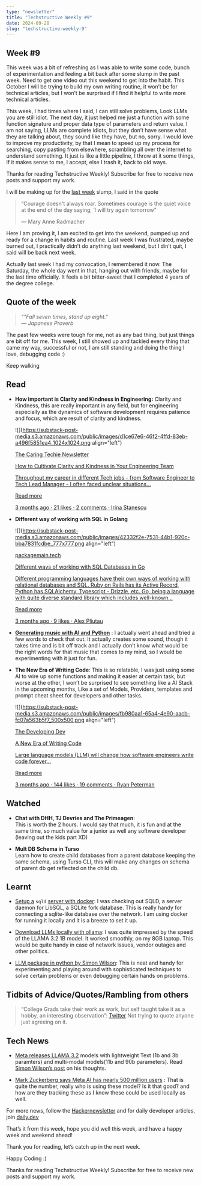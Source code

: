 ```yaml
---
type: "newsletter"
title: "Techstructive Weekly #9"
date: 2024-09-28
slug: "techstructive-weekly-9"
---
```


## Week #9

This week was a bit of refreshing as I was able to write some code, bunch of experimentation and feeling a bit back after some slump in the past week. Need to get one video out this weekend to get into the habit. This October I will be trying to build my own writing routine, it won’t be for technical articles, but I won’t be surprised if I find it helpful to write more technical articles.

This week, I had times where I said, I can still solve problems, Look LLMs you are still idiot. The next day, it just helped me just a function with some function signature and proper data type of parameters and return value. I am not saying, LLMs are complete idiots, but they don’t have sense what they are talking about, they sound like they have, but no, sorry. I would love to improve my productivity, by that I mean to speed up my process for searching, copy pasting from elsewhere, scrambling all over the internet to understand something. It just is like a little pipeline, I throw at it some things, If it makes sense to me, I accept, else I trash it, back to old ways.

Thanks for reading Techstructive Weekly! Subscribe for free to receive new posts and support my work.

I will be making up for the [last week](https://techstructively.substack.com/p/techstructive-weekly-8) slump, I said in the quote

> “Courage doesn't always roar. Sometimes courage is the quiet voice at the end of the day saying, ‘I will try again tomorrow”
> 
> — Mary Anne Radmacher

Here I am proving it, I am excited to get into the weekend, pumped up and ready for a change in habits and routine. Last week I was frustrated, maybe burned out, I practically didn’t do anything last weekend, but I din’t quit, I said will be back next week.

Actually last week I had my convocation, I remembered it now. The Saturday, the whole day went in that, hanging out with friends, maybe for the last time officially. It feels a bit bitter-sweet that I completed 4 years of the degree college.

## Quote of the week

> *""Fall seven times, stand up eight."  
> — Japanese Proverb*

The past few weeks were tough for me, not as any bad thing, but just things are bit off for me. This week, I still showed up and tackled every thing that came my way, successful or not, I am still standing and doing the thing I love, debugging code :)

Keep walking

## Read

* **How important is Clarity and Kindness in Engineering:** Clarity and Kindness, this are really important in any field, but for engineering especially as the dynamics of software development requires patience and focus, which are result of clarity and kindness.
    
    ![](https://substack-post-media.s3.amazonaws.com/public/images/d1ce67e6-46f2-4ffd-83eb-a496f5851ea4_1024x1024.png align="left")
    
    [The Caring Techie Newsletter](https://www.thecaringtechie.com/p/how-to-cultivate-clarity-and-kindness?utm_source=substack&utm_campaign=post_embed&utm_medium=web)
    
    [How to Cultivate Clarity and Kindness in Your Engineering Team](https://www.thecaringtechie.com/p/how-to-cultivate-clarity-and-kindness?utm_source=substack&utm_campaign=post_embed&utm_medium=web)
    
    [Throughout my career in different Tech jobs - from Software Engineer to Tech Lead Manager - I often faced unclear situations…](https://www.thecaringtechie.com/p/how-to-cultivate-clarity-and-kindness?utm_source=substack&utm_campaign=post_embed&utm_medium=web)
    
    [Read more](https://www.thecaringtechie.com/p/how-to-cultivate-clarity-and-kindness?utm_source=substack&utm_campaign=post_embed&utm_medium=web)
    
    [3 months ago · 21 likes · 2 comments · Irina Stanescu](https://www.thecaringtechie.com/p/how-to-cultivate-clarity-and-kindness?utm_source=substack&utm_campaign=post_embed&utm_medium=web)
    
* **Different way of working with SQL in Golang**
    
    ![](https://substack-post-media.s3.amazonaws.com/public/images/42332f2e-7531-44b1-920c-bba7831fcdbe_777x777.png align="left")
    
    [packagemain.tech](http://packagemain.tech)
    
    [Different ways of working with SQL Databases in Go](https://packagemain.tech/p/different-ways-of-working-with-sql?utm_source=substack&utm_campaign=post_embed&utm_medium=web)
    
    [Different programming languages have their own ways of working with relational databases and SQL. Ruby on Rails has its Active Record, Python has SQLAlchemy, Typescript - Drizzle, etc. Go, being a language with quite diverse standard library which includes well-known…](https://packagemain.tech/p/different-ways-of-working-with-sql?utm_source=substack&utm_campaign=post_embed&utm_medium=web)
    
    [Read more](https://packagemain.tech/p/different-ways-of-working-with-sql?utm_source=substack&utm_campaign=post_embed&utm_medium=web)
    
    [3 months ago · 9 likes · Alex Pliutau](https://packagemain.tech/p/different-ways-of-working-with-sql?utm_source=substack&utm_campaign=post_embed&utm_medium=web)
    
* [**Generating music with AI and Python**](https://generativeai.pub/generating-music-using-ai-and-python-d47ab834f0d4) : I actually went ahead and tried a few words to check that out. It actually creates some sound, though it takes time and is bit off track and I actually don’t know what would be the right words for that music that comes to my mind, so I would be experimenting with it just for fun.  
    
* **The New Era of Writing Code**: This is so relatable, I was just using some AI to wire up some functions and making it easier at certain task, but worse at the other, I won’t be surprised to see something like a AI Stack in the upcoming months, Like a set of Models, Providers, templates and prompt cheat sheet for developers and other tasks.
    
    ![](https://substack-post-media.s3.amazonaws.com/public/images/fb980aa1-65a4-4e90-aacb-fc07a563b5f7_500x500.png align="left")
    
    [The Developing Dev](https://www.developing.dev/p/a-new-era-of-writing-code?utm_source=substack&utm_campaign=post_embed&utm_medium=web)
    
    [A New Era of Writing Code](https://www.developing.dev/p/a-new-era-of-writing-code?utm_source=substack&utm_campaign=post_embed&utm_medium=web)
    
    [Large language models (LLM) will change how software engineers write code forever…](https://www.developing.dev/p/a-new-era-of-writing-code?utm_source=substack&utm_campaign=post_embed&utm_medium=web)
    
    [Read more](https://www.developing.dev/p/a-new-era-of-writing-code?utm_source=substack&utm_campaign=post_embed&utm_medium=web)
    
    [3 months ago · 144 likes · 19 comments · Ryan Peterman](https://www.developing.dev/p/a-new-era-of-writing-code?utm_source=substack&utm_campaign=post_embed&utm_medium=web)
    

## Watched

* **Chat with DHH, TJ Devries and The Primeagen**:  
    This is worth the 2 hours. I would say that much, it is fun and at the same time, so much value for a junior as well any software developer (leaving out the kids part XD)
    
* **Mult DB Schema in Turso**  
    Learn how to create child databases from a parent database keeping the same schema, using Turso CLI, this will make any changes on schema of parent db get reflected on the child db.
    

## Learnt

* [Setup a](https://github.com/tursodatabase/libsql/blob/main/docs/DOCKER.md) `sqld` [server with docker](https://github.com/tursodatabase/libsql/blob/main/docs/DOCKER.md): I was checking out SQLD, a server daemon for LibSQL, a SQLite fork database. This is really handy for connecting a sqlite-like database over the network. I am using docker for running it locally and it is a breeze to set it up.
    
* [Download LLMs locally with ollama](https://ollama.com/blog/llama3.2): I was quite impressed by the speed of the LLAMA 3.2 1B model. It worked smoothly, on my 8GB laptop. This would be quite handy in case of network issues, vendor outages and other politics.
    
* [LLM package in python by Simon Wilson](https://llm.datasette.io/en/stable/): This is neat and handy for experimenting and playing around with sophisticated techniques to solve certain problems or even debugging certain hands on problems.
    

## Tidbits of Advice/Quotes/Rambling from others

> “College Grads take their work as work, but self taught take it as a hobby, an interesting observation”: [Twitter](https://x.com/wagslane/status/1838791235495989590) Not trying to quote anyone just agreeing on it.

## Tech News

* [Meta releases LLAMA 3.2](https://ai.meta.com/blog/llama-3-2-connect-2024-vision-edge-mobile-devices/) models with lightweight Text (1b and 3b paramters) and multi-modal models(11b and 90b parameters). Read [Simon Wilson’s post](https://simonwillison.net/2024/Sep/25/llama-32/) on his thoughts.
    
* [Mark Zuckerberg says Meta AI has nearly 500 million users](https://techcrunch.com/2024/09/25/mark-zuckerberg-says-meta-ai-has-nearly-500-million-users/) : That is quite the number, really who is using these model? Is it that good? and how are they tracking these as I know these could be used locally as well.
    

For more news, follow the [Hackernewsletter](https://buttondown.com/hacker-newsletter/archive/hacker-newsletter-717) and for daily developer articles, join [daily.dev](http://daily.dev)

That’s it from this week, hope you did well this week, and have a happy week and weekend ahead!

Thank you for reading, let’s catch up in the next week.

Happy Coding :)

Thanks for reading Techstructive Weekly! Subscribe for free to receive new posts and support my work.
